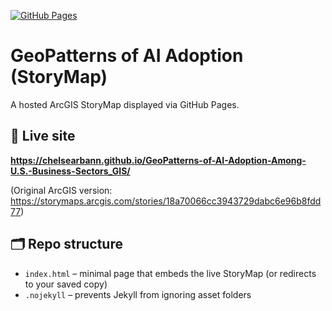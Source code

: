 [![GitHub Pages](https://img.shields.io/badge/View-GitHub%20Pages-blue)](https://chelsearbann.github.io/GeoPatterns-of-AI-Adoption-Among-U.S.-Business-Sectors_GIS/)

# GeoPatterns of AI Adoption (StoryMap)

A hosted ArcGIS StoryMap displayed via GitHub Pages.

## 🔗 Live site
**https://chelsearbann.github.io/GeoPatterns-of-AI-Adoption-Among-U.S.-Business-Sectors_GIS/**

(Original ArcGIS version: https://storymaps.arcgis.com/stories/18a70066cc3943729dabc6e96b8fdd77)

## 🗂 Repo structure
- `index.html` – minimal page that embeds the live StoryMap (or redirects to your saved copy)
- `.nojekyll` – prevents Jekyll from ignoring asset folders
```markdown
